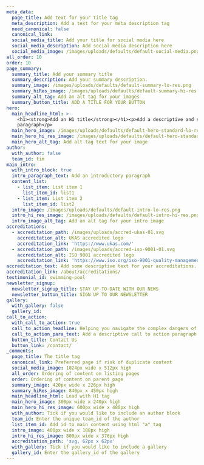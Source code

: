 ```yaml
---
meta_data:
  page_title: Add text for your title tag
  meta_description: Add a text for your meta description tag
  need_canonical: false
  canonical_link:
  social_media_title: Add your title for social media here
  social_media_description: Add social media description here
  social_media_image: /images/uploads/defaults/default-social-media.png
all_order: 10
order: 10
page_summary:
  summary_title: Add your summary title
  summary_description: Add your summary description.
  summary_image: /images/uploads/defaults/default-summary-lo-res.png
  summary_hiRes_image: /images/uploads/defaults/default-summary-hi-res.png
  summary_alt_tag: Add an alt tag for your images
  summary_button_title: ADD A TITLE FOR YOUR BUTTON
hero:
  main_headline_html: >-
    <h1><strong>Add an H1 title</strong></h1><p>Add a descriptive and short
    paragraph</p>
  main_hero_image: /images/uploads/defaults/default-hero-standard-lo-res.png
  main_hero_hi_res_image: /images/uploads/defaults/default-hero-standard-hi-res.png
  main_hero_alt_tag: Add alt tag text for your image
author:
  with_author: false
  team_id: tim
main_intro:
  with_intro_block: true
  intro_paragraph_text: Add an introductory paragraph
  content_list:
    - list_item: List item 1
      list_item_id: list1
    - list_item: List item 2
      list_item_id: list2
  intro_image: /images/uploads/defaults/default-intro-lo-res.png
  intro_hi_res_image: /images/uploads/defaults/default-intro-hi-res.png
  intro_image_alt_tag: Add an alt tag for your intro image
accreditations:
  - accreditation_path: /images/uploads/accred-ukas-01.svg
    accreditation_alt: UKAS accredited logo
    accreditation_link: 'https://www.ukas.com/'
  - accreditation_path: /images/uploads/accred-iso-9001-01.svg
    accreditation_alt: ISO 9001 accredited logo
    accreditation_link: 'https://www.iso.org/iso-9001-quality-management.html'
accreditation_text: Add some descriptive text for your accreditations.
accreditation_link: /about/accreditations/
testimonial_id: swimming-pool
newsletter_signup:
  newsletter_signup_title: STAY UP-TO-DATE WITH OUR NEWS
  newsletter_button_title: SIGN UP TO OUR NEWSLETTER
gallery:
  with_gallery: false
  gallery_id:
call_to_action:
  with_call_to_action: true
  call_to_action_headline: Helping you navigate the complex dangers of...
  call_to_action_para_text: Add a descriptive call to action paragraph
  button_title: Contact Us
  button_link: /contact/
_comments:
  page_title: The title tag
  canonical_link: Preferred page if risk of duplicate content
  social_media_image: 1024px wide x 512px high
  all_order: Ordering of content on listing pages
  order: Ordering of content on parent page
  summary_image: 420px wide x 226px high
  summary_hiRes_image: 840px x 450px high
  main_headline_html: Lead with H1 tag
  main_hero_image: 300px wide x 240px high
  main_hero_hi_res_image: 600px wide x 480px high
  with_author: Tick if you would like to include an author block
  team_id: Enter the unique team_id of the author
  list_item_id: Add id to main content using html "a" tag
  intro_image: 400px wide x 188px high
  intro_hi_res_image: 800px wide x 376px high
  accreditation_path: 'svg, 62px x 62px'
  with_gallery: Tick if you would like to include a gallery
  gallery_id: Enter the gallery_id of the gallery
---
```

